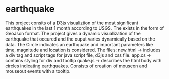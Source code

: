 # earthquake
This project consits of a D3js visualiztion of the most significant earthquakes in the last 1 month according to USGS.
The exists in the form of GeoJson format.
The project gives a dynamic visualization of the earthquake that occured and the ouput varies dynamically based on the data.
The Circle indicates an earthquake and important parameters like time, magnitude and location is considered.
The files:
new.html -> includes a div tag and script tags for java script file, d3js and css file.
app.cs -> contains styling for div and tooltip
quake.js -> describes the html body with circles indicating earthquakes. Consists of creation of mouseon and mouseout events with a tooltip.
